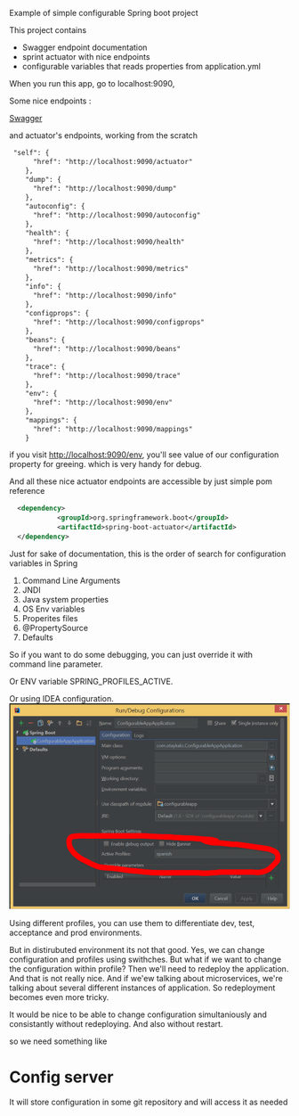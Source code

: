 Example of simple configurable Spring boot project

This project contains

* Swagger endpoint documentation
* sprint actuator with nice endpoints
* configurable variables that reads properties from application.yml

When you run this app, go to localhost:9090,

Some nice endpoints :

[Swagger](http://localhost:9090/http://localhost:9090/swagger-ui.html)

and actuator's endpoints, working from the scratch

```
 "self": {
      "href": "http://localhost:9090/actuator"
    },
    "dump": {
      "href": "http://localhost:9090/dump"
    },
    "autoconfig": {
      "href": "http://localhost:9090/autoconfig"
    },
    "health": {
      "href": "http://localhost:9090/health"
    },
    "metrics": {
      "href": "http://localhost:9090/metrics"
    },
    "info": {
      "href": "http://localhost:9090/info"
    },
    "configprops": {
      "href": "http://localhost:9090/configprops"
    },
    "beans": {
      "href": "http://localhost:9090/beans"
    },
    "trace": {
      "href": "http://localhost:9090/trace"
    },
    "env": {
      "href": "http://localhost:9090/env"
    },
    "mappings": {
      "href": "http://localhost:9090/mappings"
    }
```

if you visit [http://localhost:9090/env](http://localhost:9090/env), you'll see value of our configuration property for greeing. which is very handy for debug.

And all these nice actuator endpoints are accessible by just simple pom reference

```xml
  <dependency>
            <groupId>org.springframework.boot</groupId>
            <artifactId>spring-boot-actuator</artifactId>
  </dependency>
```

Just for sake of documentation, this is the order of search for configuration variables in Spring

1. Command Line Arguments
1. JNDI
1. Java system properties
1. OS Env variables
1. Properites files
1. @PropertySource
1. Defaults

So if you want to do some debugging, you can just override it with command line parameter.

Or ENV variable SPRING_PROFILES_ACTIVE.

Or using IDEA configuration.
![IDEA spring profile configuration](./img/idea_configuration.png)

Using different profiles, you can use them to differentiate dev, test, acceptance and prod environments.


But in distirubuted environment its not that good.
Yes, we can change configuration and profiles using swithches.
But what if we want to change the configuration within profile?
Then we'll need to redeploy the application. And that is not really nice.
And if we'ew talking about microservices, we're talking about several different instances of application. So redeployment becomes even more tricky.

It would be nice to be able to change configuration simultaniously and consistantly without redeploying.
And also without restart.

so we need something like

# Config server

It will store configuration in some git repository and will access it as needed


